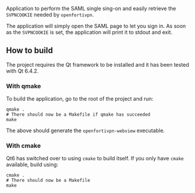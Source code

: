 Application to perform the SAML single sing-on and easily retrieve the
`SVPNCOOKIE` needed by `openfortivpn`.

The application will simply open the SAML page to let you sign in.
As soon as the `SVPNCOOKIE` is set, the application will print it to
stdout and exit.


## How to build

The project requires the Qt framework to be installed and it has
been tested with Qt 6.4.2.

### With qmake
To build the application, go to the root of the project and run:
```shell
qmake .
# There should now be a Makefile if qmake has succeeded
make
```

The above should generate the `openfortivpn-webview` executable.

### With cmake
Qt6 has switched over to using `cmake` to build itself.  If you 
only have `cmake` available, build using:
```shell
cmake .
# There should now be a Makefile
make
```


